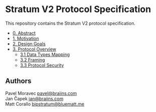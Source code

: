 # Stratum V2 Protocol Specification
This repository contains the Stratum V2 protocol specification.

- [0. Abstract](https://github.com/stratum-mining/sv2-spec/blob/main/00-Abstract.md)
- [1. Motivation](https://github.com/stratum-mining/sv2-spec/blob/main/01-Motivation.md)
- [2. Design Goals](https://github.com/stratum-mining/sv2-spec/blob/main/02-Design-Goals.md)
- [3. Protocol Overview](https://github.com/stratum-mining/sv2-spec/blob/main/03-Protocol-Overview.md)
  - [3.1 Data Types Mapping](https://github.com/rrybarczyk/sv2-spec/blob/main/03-Protocol-Overview.md#31-data-types-mapping)
  - [3.2 Framing](https://github.com/rrybarczyk/sv2-spec/blob/main/03-Protocol-Overview.md#32-framing)
  - [3.3 Protocol Security](https://github.com/rrybarczyk/sv2-spec/blob/main/03-Protocol-Overview.md#33-protocol-security)

## Authors
Pavel Moravec <pavel@braiins.com>  
Jan Čapek <jan@braiins.com>  
Matt Corallo <bipstratum@bluematt.me>
